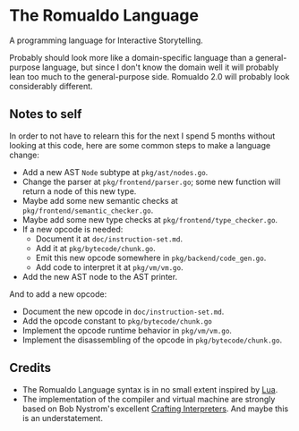 # The Romualdo Language

A programming language for Interactive Storytelling.

Probably should look more like a domain-specific language than a general-purpose
language, but since I don't know the domain well it will probably lean too much
to the general-purpose side. Romualdo 2.0 will probably look considerably
different.

## Notes to self

In order to not have to relearn this for the next I spend 5 months without
looking at this code, here are some common steps to make a language change:

* Add a new AST `Node` subtype at `pkg/ast/nodes.go`.
* Change the parser at `pkg/frontend/parser.go`; some new function will return a
  node of this new type.
* Maybe add some new semantic checks at `pkg/frontend/semantic_checker.go`.
* Maybe add some new type checks at `pkg/frontend/type_checker.go`.
* If a new opcode is needed:
    * Document it at `doc/instruction-set.md`.
    * Add it at `pkg/bytecode/chunk.go`.
    * Emit this new opcode somewhere in `pkg/backend/code_gen.go`.
    * Add code to interpret it at `pkg/vm/vm.go`.
* Add the new AST node to the AST printer.

And to add a new opcode:

* Document the new opcode in `doc/instruction-set.md`.
* Add the opcode constant to `pkg/bytecode/chunk.go`
* Implement the opcode runtime behavior in `pkg/vm/vm.go`.
* Implement the disassembling of the opcode in `pkg/bytecode/chunk.go`.

## Credits

* The Romualdo Language syntax is in no small extent inspired by
  [Lua](http://www.lua.org).
* The implementation of the compiler and virtual machine are strongly based on
  Bob Nystrom's excellent [Crafting
  Interpreters](http://www.craftinginterpreters.com). And maybe this is an
  understatement.
